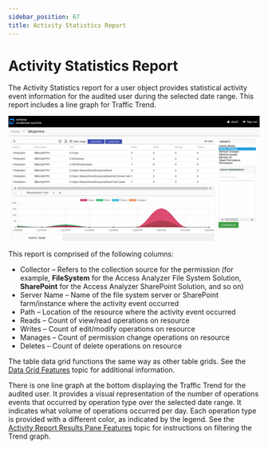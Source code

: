 ```yaml
---
sidebar_position: 67
title: Activity Statistics Report
---
```


# Activity Statistics Report

The Activity Statistics report for a user object provides statistical activity event information for the audited user during the selected date range. This report includes a line graph for Traffic Trend.

![Activity Statistics report](../../../../../../../static/Content/Resources/Images/Access/InformationCenter/ResourceAudit/User/ActivityStatistics.png "Activity Statistics report")

This report is comprised of the following columns:

* Collector – Refers to the collection source for the permission (for example, **FileSystem** for the Access Analyzer File System Solution, **SharePoint** for the Access Analyzer SharePoint Solution, and so on)
* Server Name – Name of the file system server or SharePoint farm/instance where the activity event occurred
* Path – Location of the resource where the activity event occurred
* Reads – Count of view/read operations on resource
* Writes – Count of edit/modify operations on resource
* Manages – Count of permission change operations on resource
* Deletes – Count of delete operations on resource

The table data grid functions the same way as other table grids. See the [Data Grid Features](../../../General/DataGrid "Data Grid Features") topic for additional information.

There is one line graph at the bottom displaying the Traffic Trend for the audited user. It provides a visual representation of the number of operations events that occurred by operation type over the selected date range. It indicates what volume of operations occurred per day. Each operation type is provided with a different color, as indicated by the legend. See the [Activity Report Results Pane Features](../Navigate/Overview#Activity "Activity Report Results Pane Features") topic for instructions on filtering the Trend graph.
